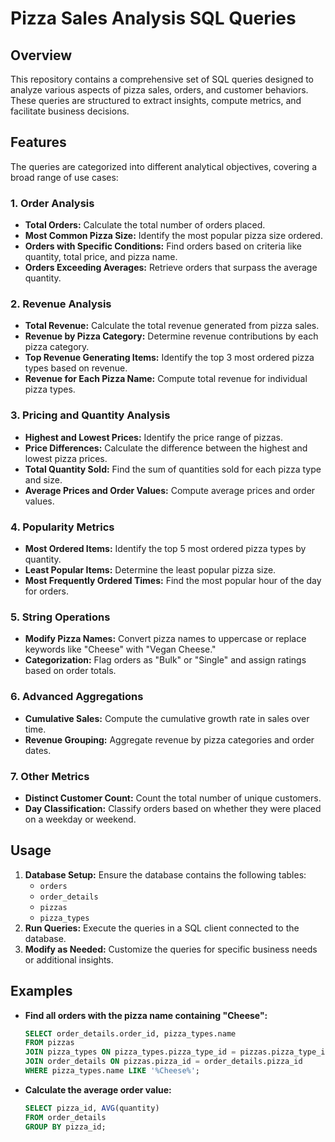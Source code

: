 # Pizza Sales Analysis SQL Queries

## Overview
This repository contains a comprehensive set of SQL queries designed to analyze various aspects of pizza sales, orders, and customer behaviors. These queries are structured to extract insights, compute metrics, and facilitate business decisions.

## Features
The queries are categorized into different analytical objectives, covering a broad range of use cases:

### 1. Order Analysis
- **Total Orders:** Calculate the total number of orders placed.
- **Most Common Pizza Size:** Identify the most popular pizza size ordered.
- **Orders with Specific Conditions:** Find orders based on criteria like quantity, total price, and pizza name.
- **Orders Exceeding Averages:** Retrieve orders that surpass the average quantity.

### 2. Revenue Analysis
- **Total Revenue:** Calculate the total revenue generated from pizza sales.
- **Revenue by Pizza Category:** Determine revenue contributions by each pizza category.
- **Top Revenue Generating Items:** Identify the top 3 most ordered pizza types based on revenue.
- **Revenue for Each Pizza Name:** Compute total revenue for individual pizza types.

### 3. Pricing and Quantity Analysis
- **Highest and Lowest Prices:** Identify the price range of pizzas.
- **Price Differences:** Calculate the difference between the highest and lowest pizza prices.
- **Total Quantity Sold:** Find the sum of quantities sold for each pizza type and size.
- **Average Prices and Order Values:** Compute average prices and order values.

### 4. Popularity Metrics
- **Most Ordered Items:** Identify the top 5 most ordered pizza types by quantity.
- **Least Popular Items:** Determine the least popular pizza size.
- **Most Frequently Ordered Times:** Find the most popular hour of the day for orders.

### 5. String Operations
- **Modify Pizza Names:** Convert pizza names to uppercase or replace keywords like "Cheese" with "Vegan Cheese."
- **Categorization:** Flag orders as "Bulk" or "Single" and assign ratings based on order totals.

### 6. Advanced Aggregations
- **Cumulative Sales:** Compute the cumulative growth rate in sales over time.
- **Revenue Grouping:** Aggregate revenue by pizza categories and order dates.

### 7. Other Metrics
- **Distinct Customer Count:** Count the total number of unique customers.
- **Day Classification:** Classify orders based on whether they were placed on a weekday or weekend.

## Usage
1. **Database Setup:** Ensure the database contains the following tables:
   - `orders`
   - `order_details`
   - `pizzas`
   - `pizza_types`
2. **Run Queries:** Execute the queries in a SQL client connected to the database.
3. **Modify as Needed:** Customize the queries for specific business needs or additional insights.

## Examples
- **Find all orders with the pizza name containing "Cheese":**
  ```sql
  SELECT order_details.order_id, pizza_types.name 
  FROM pizzas
  JOIN pizza_types ON pizza_types.pizza_type_id = pizzas.pizza_type_id
  JOIN order_details ON pizzas.pizza_id = order_details.pizza_id
  WHERE pizza_types.name LIKE '%Cheese%';
  ```

- **Calculate the average order value:**
  ```sql
  SELECT pizza_id, AVG(quantity) 
  FROM order_details
  GROUP BY pizza_id;
  ```

